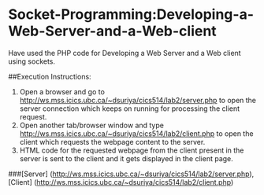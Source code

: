 # Socket-Programming:Developing-a-Web-Server-and-a-Web-client
Have used the PHP code for Developing a Web Server and a Web client using sockets.

##Execution Instructions:
1. Open a browser and go to http://ws.mss.icics.ubc.ca/~dsuriya/cics514/lab2/server.php to open the server connection which keeps on running for processing the client request.
2. Open another tab/browser window and type http://ws.mss.icics.ubc.ca/~dsuriya/cics514/lab2/client.php to open the client which requests the webpage content to the server.
3. HTML code for the requested webpage from the client present in the server is sent to the client and it gets displayed in the client page.

###[Server] (http://ws.mss.icics.ubc.ca/~dsuriya/cics514/lab2/server.php), [Client] (http://ws.mss.icics.ubc.ca/~dsuriya/cics514/lab2/client.php)

